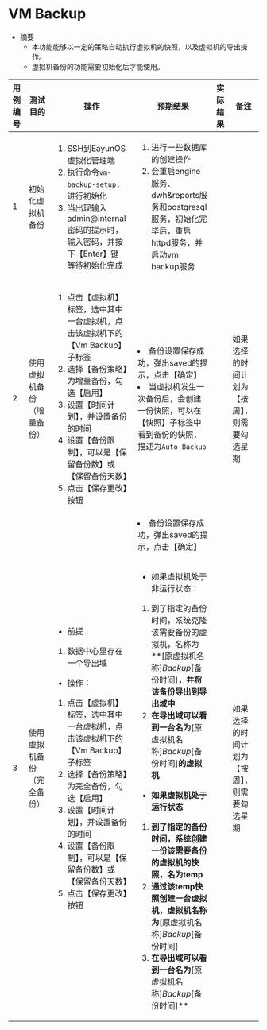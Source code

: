 # VM Backup 

* 摘要
  * 本功能能够以一定的策略自动执行虚拟机的快照，以及虚拟机的导出操作。
  * 虚拟机备份的功能需要初始化后才能使用。


|用例编号|测试目的|操作|预期结果|实际结果|备注|
|--------|--------|----|--------|--------|----|
|1       |初始化虚拟机备份|<ol><li>SSH到EayunOS虚拟化管理端</li><li>执行命令`vm-backup-setup`，进行初始化</li><li>当出现输入admin@internal密码的提示时，输入密码，并按下【Enter】键</li></li>等待初始化完成</li></ol>|<ol><li>进行一些数据库的创建操作</li><li>会重启engine服务、dwh&reports服务和postgresql服务，初始化完毕后，重启httpd服务，并启动vm backup服务</li></ol>| | |
|2       |使用虚拟机备份（增量备份）|<ol><li>点击【虚拟机】标签，选中其中一台虚拟机，点击该虚拟机下的【Vm Backup】子标签</li><li>选择【备份策略】为增量备份，勾选【启用】</li><li>设置【时间计划】，并设置备份的时间</li><li>设置【备份限制】，可以是【保留备份数】或【保留备份天数】</li><li>点击【保存更改】按钮</li></ol>|</ol><li>备份设置保存成功，弹出saved的提示，点击【确定】</li><li>当虚拟机发生一次备份后，会创建一份快照，可以在【快照】子标签中看到备份的快照，描述为`Auto Backup`</ol>| |如果选择的时间计划为【按周】，则需要勾选星期|
|3       |使用虚拟机备份（完全备份）|<ul><li>前提：</li></ul><ol><li>数据中心里存在一个导出域</li></ol><ul><li>操作：</li></ul><ol><li>点击【虚拟机】标签，选中其中一台虚拟机，点击该虚拟机下的【Vm Backup】子标签</li><li>选择【备份策略】为完全备份，勾选【启用】</li><li>设置【时间计划】，并设置备份的时间</li><li>设置【备份限制】，可以是【保留备份数】或【保留备份天数】</li><li>点击【保存更改】按钮</li></ol>|</ol><li>备份设置保存成功，弹出saved的提示，点击【确定】</li></ol><br /><ul><li>如果虚拟机处于非运行状态：</li></ul><ol><li>到了指定的备份时间，系统克隆该需要备份的虚拟机，名称为**[原虚拟机名称]_Backup_[备份时间]**，并将该备份导出到导出域中</li><li>在导出域可以看到一台名为**[原虚拟机名称]_Backup_[备份时间]**的虚拟机</ol><ul><li>如果虚拟机处于运行状态</li></ul><ol><li>到了指定的备份时间，系统创建一份该需要备份的虚拟机的快照，名为temp</li><li>通过该temp快照创建一台虚拟机，虚拟机名称为**[原虚拟机名称]_Backup_[备份时间]**</li><li>在导出域可以看到一台名为**[原虚拟机名称]_Backup_[备份时间]**</li></ol>| |如果选择的时间计划为【按周】，则需要勾选星期|
